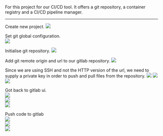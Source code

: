 For this project for our CI/CD tool. It offers a git repository, a container registry and a CI/CD pipeline manager.

<hr>

Create new project.
<img src="https://github.com/LawrenceDavy13/DevopsProject-3-Kubernetes/blob/main/images/4.%20CICD/3.%20CICD/2.%20Gitlab/image.png">
<br>

Set git global configuration.
<br>
<img src="https://github.com/LawrenceDavy13/DevopsProject-3-Kubernetes/blob/main/images/4.%20CICD/3.%20CICD/2.%20Gitlab/image2.png">
<br>

Initialise git repository.
<img src="https://github.com/LawrenceDavy13/DevopsProject-3-Kubernetes/blob/main/images/4.%20CICD/3.%20CICD/2.%20Gitlab/image3.png">
<br>

Add git remote origin and url to our gitlab repository.
<img src="https://github.com/LawrenceDavy13/DevopsProject-3-Kubernetes/blob/main/images/4.%20CICD/3.%20CICD/2.%20Gitlab/image4.png">
<br>

Since we are using SSH and not the HTTP version of the url, we need to supply a private key in order to push and pull files from the repository.
<img src="https://github.com/LawrenceDavy13/DevopsProject-3-Kubernetes/blob/main/images/4.%20CICD/3.%20CICD/2.%20Gitlab/image5.png">
<img src="https://github.com/LawrenceDavy13/DevopsProject-3-Kubernetes/blob/main/images/4.%20CICD/3.%20CICD/2.%20Gitlab/image6.png">
<img src="https://github.com/LawrenceDavy13/DevopsProject-3-Kubernetes/blob/main/images/4.%20CICD/3.%20CICD/2.%20Gitlab/image7.png">
<br>

Got back to gitlab ui.
<br>
<img src="https://github.com/LawrenceDavy13/DevopsProject-3-Kubernetes/blob/main/images/4.%20CICD/3.%20CICD/2.%20Gitlab/image8.png">
<br>
<img src="https://github.com/LawrenceDavy13/DevopsProject-3-Kubernetes/blob/main/images/4.%20CICD/3.%20CICD/2.%20Gitlab/image9.png">
<br>
<img src="https://github.com/LawrenceDavy13/DevopsProject-3-Kubernetes/blob/main/images/4.%20CICD/3.%20CICD/2.%20Gitlab/image10.png">
<br>

Push code to gitlab
<br>
<img src="https://github.com/LawrenceDavy13/DevopsProject-3-Kubernetes/blob/main/images/4.%20CICD/3.%20CICD/2.%20Gitlab/image11.png">
<br>
<img src="https://github.com/LawrenceDavy13/DevopsProject-3-Kubernetes/blob/main/images/4.%20CICD/3.%20CICD/2.%20Gitlab/image12.png">
<br>
<img src="https://github.com/LawrenceDavy13/DevopsProject-3-Kubernetes/blob/main/images/4.%20CICD/3.%20CICD/2.%20Gitlab/image13.png">


